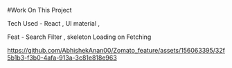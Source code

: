 #Work On This Project


Tech Used - React , UI material ,

Feat - Search Filter , skeleton Loading on Fetching

https://github.com/AbhishekAnan00/Zomato_feature/assets/156063395/32f5b1b3-f3b0-4afa-913a-3c81e818e963
